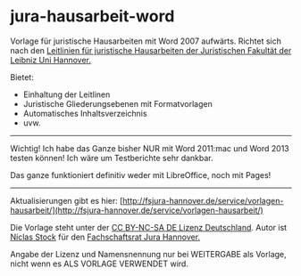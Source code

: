 jura-hausarbeit-word
=====================

Vorlage für juristische Hausarbeiten mit Word 2007 aufwärts.
Richtet sich nach den [Leitlinien für juristische Hausarbeiten der Juristischen Fakultät der Leibniz Uni Hannover.](http://www.jura.uni-hannover.de/fileadmin/fakultaet/Klausurenklinik/Leitlinien_zur_Erstellung_von_Hausarbeiten_gesamt.pdf)

Bietet:   
* Einhaltung der Leitlinen   
* Juristische Gliederungsebenen mit Formatvorlagen   
* Automatisches Inhaltsverzeichnis   
* uvw.   

---
Wichtig! Ich habe das Ganze bisher NUR mit Word 2011:mac und Word 2013 testen können! Ich wäre um Testberichte sehr dankbar.

Das ganze funktioniert definitiv weder mit LibreOffice, noch mit Pages!

---
Aktualisierungen gibt es hier: [http://fsjura-hannover.de/service/vorlagen-hausarbeit/](http://fsjura-hannover.de/service/vorlagen-hausarbeit/)Die Vorlage steht unter der [CC BY-NC-SA DE Lizenz Deutschland](http://creativecommons.org/licenses/by-nc-sa/3.0/de/).Autor ist [Niclas Stock](http://www.niclasstock.de) für den [Fachschaftsrat Jura Hannover.](http://fsjura-hannover.de)
Angabe der Lizenz und Namensnennung nur bei WEITERGABE als Vorlage, nicht wenn es ALS VORLAGE VERWENDET wird. 